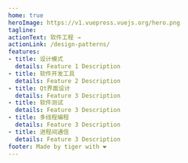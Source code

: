 ```yaml
---
home: true
heroImage: https://v1.vuepress.vuejs.org/hero.png
tagline: 
actionText: 软件工程 →
actionLink: /design-patterns/
features:
- title: 设计模式
  details: Feature 1 Description
- title: 软件开发工具
  details: Feature 2 Description
- title: Qt界面设计
  details: Feature 3 Description
- title: 软件测试
  details: Feature 3 Description
- title: 多线程编程
  details: Feature 3 Description
- title: 进程间通信
  details: Feature 3 Description
footer: Made by tiger with ❤️
---
```


